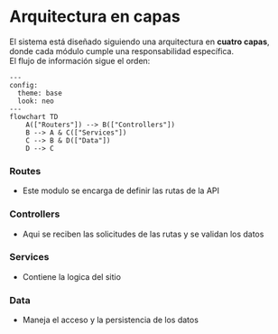 # Arquitectura en capas 

El sistema está diseñado siguiendo una arquitectura en **cuatro capas**, donde cada módulo cumple una responsabilidad específica.  
El flujo de información sigue el orden:

```mermaid
---
config:
  theme: base
  look: neo
---
flowchart TD
    A(["Routers"]) --> B(["Controllers"])
    B --> A & C(["Services"])
    C --> B & D(["Data"])
    D --> C
```
### Routes
- Este modulo se encarga de definir las rutas de la API

### Controllers
- Aqui se reciben las solicitudes de las rutas y se validan los datos

### Services
- Contiene la logica del sitio 

### Data
- Maneja el acceso y la persistencia de los datos